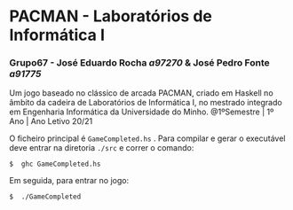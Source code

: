 # PACMAN - Laboratórios de Informática I

### __Grupo67__ - José Eduardo Rocha *a97270*  &  José Pedro Fonte *a91775*  

Um jogo baseado no clássico de arcada PACMAN, criado em Haskell no âmbito da cadeira de Laboratórios de Informática I, no mestrado integrado em Engenharia Informática da Universidade do Minho. @1ºSemestre | 1º Ano | Ano Letivo 20/21

O ficheiro principal é `GameCompleted.hs` . Para compilar e gerar o executável deve entrar na diretoria `./src` e correr o comando:

    $  ghc GameCompleted.hs

Em seguida, para entrar no jogo: 

    $  ./GameCompleted

